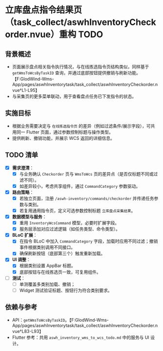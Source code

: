 # 立库盘点指令结果页（task_collect/aswhInventoryCheckorder.nvue）重构 TODO

## 背景概述
- 页面展示盘点相关指令执行情况，与在线拣选指令页结构类似，同样基于 `getWmsToWcsByTaskID` 查询，并通过底部按钮提供撤销与刷新功能。【F:GlodWind-Wms-App/pages/aswhInventorytask/task_collect/aswhInventoryCheckorder.nvue†L1-L95】
- 与采集页的更多菜单联动，用于查看盘点任务已下发指令的状态。

## 实施目标
- 根据业务需要决定与 `在线拣选指令页` 的差异（例如过滤条件/展示字段），可共用同一 Flutter 页面，通过参数控制标题与操作类型。
- 提供刷新、撤销功能，并展示 WCS 返回的详细信息。

## TODO 清单
- [x] **需求澄清**：
  - [x] 与业务确认 `Checkorder` 页与 `WmsToWcs` 页的差异点（是否仅标题不同或过滤不同）。
  - [x] 如差异较小，考虑共享组件，通过 `CommandCategory` 参数驱动。
- [x] **路由策略**：
  - [x] 若独立页面，注册 `/aswh-inventory/commands/checkorder` 并传递任务参数与类别。
  - [x] 若复用通用指令页，定义可选参数控制标题 `立库盘点采集结果`。
- [x] **数据模型与服务**：
  - [x] 重用 `InventoryWcsCommand` 模型，必要时扩展字段。
  - [x] 服务层添加对应过滤逻辑（如任务类型、命令类型）。
- [x] **BLoC 扩展**：
  - [x] 在指令 BLoC 中加入 `CommandCategory` 字段，加载时应用不同过滤；撤销事件根据类别调用不同接口。
  - [x] 确保刷新按钮（底部第三个）触发重新加载。
- [x] **UI 调整**：
  - [x] 根据类别设置 AppBar 标题。
  - [x] 底部按钮与在线拣选页一致，可复用组件。
- [ ] **测试**：
  - [ ] 单测覆盖多类别加载、撤销；
  - [ ] Widget 测试验证标题、按钮行为符合类别要求。

## 依赖与参考
- API：`getWmsToWcsByTaskID`。【F:GlodWind-Wms-App/pages/aswhInventorytask/task_collect/aswhInventoryCheckorder.nvue†L83-L93】
- Flutter 参考：共用 `aswh_inventory_wms_to_wcs_todo.md` 中的服务与 UI 设计。
